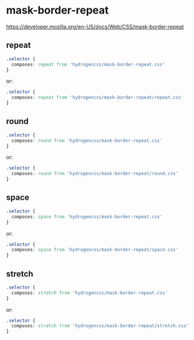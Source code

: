 # mask-border-repeat

https://developer.mozilla.org/en-US/docs/Web/CSS/mask-border-repeat

## repeat
```css
.selector {
  composes: repeat from 'hydrogencss/mask-border-repeat.css'
}
```

or:
```css
.selector {
  composes: repeat from 'hydrogencss/mask-border-repeat/repeat.css'
}
```

## round
```css
.selector {
  composes: round from 'hydrogencss/mask-border-repeat.css'
}
```

or:
```css
.selector {
  composes: round from 'hydrogencss/mask-border-repeat/round.css'
}
```

## space
```css
.selector {
  composes: space from 'hydrogencss/mask-border-repeat.css'
}
```

or:
```css
.selector {
  composes: space from 'hydrogencss/mask-border-repeat/space.css'
}
```

## stretch
```css
.selector {
  composes: stretch from 'hydrogencss/mask-border-repeat.css'
}
```

or:
```css
.selector {
  composes: stretch from 'hydrogencss/mask-border-repeat/stretch.css'
}
```

